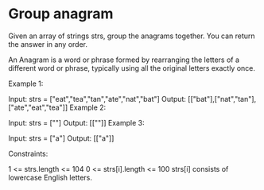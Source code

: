 # Group anagram

Given an array of strings strs, group the anagrams together. You can return the answer in any order.

An Anagram is a word or phrase formed by rearranging the letters of a different word or phrase, typically using all the original letters exactly once.

Example 1:

Input: strs = ["eat","tea","tan","ate","nat","bat"]
Output: [["bat"],["nat","tan"],["ate","eat","tea"]]
Example 2:

Input: strs = [""]
Output: \[[""]]
Example 3:

Input: strs = ["a"]
Output: \[["a"]]

Constraints:

1 <= strs.length <= 104
0 <= strs[i].length <= 100
strs[i] consists of lowercase English letters.
